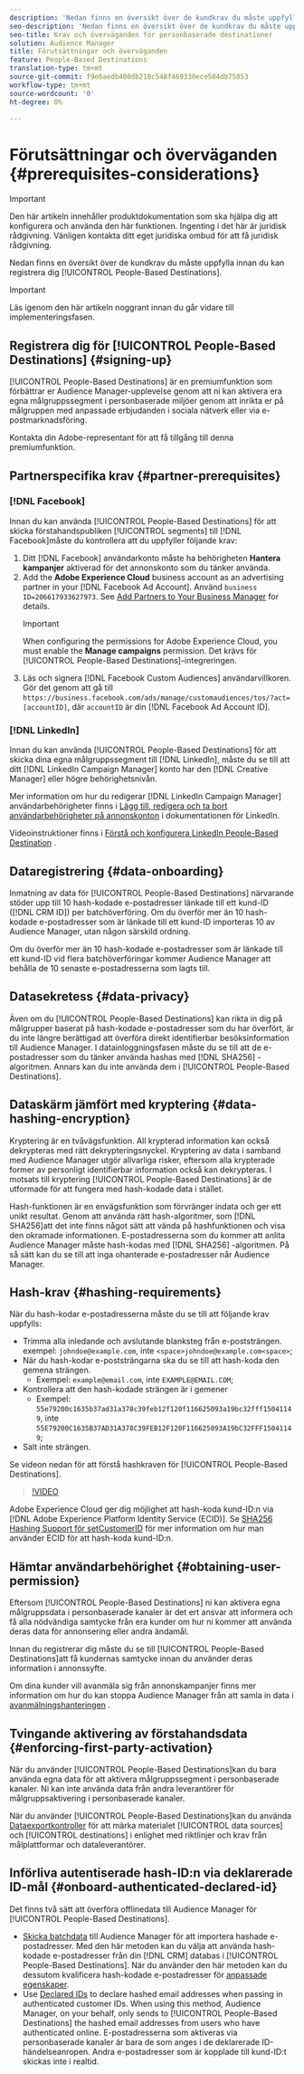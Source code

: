 ```yaml
---
description: 'Nedan finns en översikt över de kundkrav du måste uppfylla innan du registrerar dig för personbaserade destinationer.  '
seo-description: 'Nedan finns en översikt över de kundkrav du måste uppfylla innan du registrerar dig för personbaserade destinationer.  '
seo-title: Krav och överväganden för personbaserade destinationer
solution: Audience Manager
title: Förutsättningar och överväganden
feature: People-Based Destinations
translation-type: tm+mt
source-git-commit: f9e6aedb408db218c548f469330ece584db75853
workflow-type: tm+mt
source-wordcount: '0'
ht-degree: 0%

---
```



# Förutsättningar och överväganden {#prerequisites-considerations}

>[!IMPORTANT]
>Den här artikeln innehåller produktdokumentation som ska hjälpa dig att konfigurera och använda den här funktionen. Ingenting i det här är juridisk rådgivning. Vänligen kontakta ditt eget juridiska ombud för att få juridisk rådgivning.

Nedan finns en översikt över de kundkrav du måste uppfylla innan du kan registrera dig [!UICONTROL People-Based Destinations].

>[!IMPORTANT]
> Läs igenom den här artikeln noggrant innan du går vidare till implementeringsfasen.

## Registrera dig för [!UICONTROL People-Based Destinations] {#signing-up}

[!UICONTROL People-Based Destinations] är en premiumfunktion som förbättrar er Audience Manager-upplevelse genom att ni kan aktivera era egna målgruppssegment i personbaserade miljöer genom att inrikta er på målgruppen med anpassade erbjudanden i sociala nätverk eller via e-postmarknadsföring.

Kontakta din Adobe-representant för att få tillgång till denna premiumfunktion.

## Partnerspecifika krav {#partner-prerequisites}

### [!DNL Facebook]

Innan du kan använda [!UICONTROL People-Based Destinations] för att skicka förstahandspubliken [!UICONTROL segments] till [!DNL Facebook]måste du kontrollera att du uppfyller följande krav:

1. Ditt [!DNL Facebook] användarkonto måste ha behörigheten **Hantera kampanjer** aktiverad för det annonskonto som du tänker använda.
2. Add the **Adobe Experience Cloud** business account as an advertising partner in your [!DNL Facebook Ad Account]. Använd `business ID=206617933627973`. See [Add Partners to Your Business Manager](https://www.facebook.com/business/help/1717412048538897) for details.
   >[!IMPORTANT]
   > When configuring the permissions for Adobe Experience Cloud, you must enable the **Manage campaigns** permission. Det krävs för [!UICONTROL People-Based Destinations]-integreringen.
3. Läs och signera [!DNL Facebook Custom Audiences] användarvillkoren. Gör det genom att gå till `https://business.facebook.com/ads/manage/customaudiences/tos/?act=[accountID]`, där `accountID` är din [!DNL Facebook Ad Account ID].

### [!DNL LinkedIn]

Innan du kan använda [!UICONTROL People-Based Destinations] för att skicka dina egna målgruppssegment till [!DNL LinkedIn], måste du se till att ditt [!DNL LinkedIn Campaign Manager] konto har den [!DNL Creative Manager] eller högre behörighetsnivån.

Mer information om hur du redigerar [!DNL LinkedIn Campaign Manager] användarbehörigheter finns i [Lägg till, redigera och ta bort användarbehörigheter på annonskonton](https://www.linkedin.com/help/lms/answer/5753) i dokumentationen för LinkedIn.

Videoinstruktioner finns i [Förstå och konfigurera LinkedIn People-Based Destination](https://docs.adobe.com/content/help/en/audience-manager-learn/tutorials/data-activation/people-based-destinations/understanding-and-configuring-the-linkedin-pbd.html) .

## Dataregistrering {#data-onboarding}

Inmatning av data för [!UICONTROL People-Based Destinations] närvarande stöder upp till 10 hash-kodade e-postadresser länkade till ett kund-ID ([!DNL CRM ID]) per batchöverföring. Om du överför mer än 10 hash-kodade e-postadresser som är länkade till ett kund-ID importeras 10 av Audience Manager, utan någon särskild ordning.

Om du överför mer än 10 hash-kodade e-postadresser som är länkade till ett kund-ID vid flera batchöverföringar kommer Audience Manager att behålla de 10 senaste e-postadresserna som lagts till.

## Datasekretess {#data-privacy}

Även om du [!UICONTROL People-Based Destinations] kan rikta in dig på målgrupper baserat på hash-kodade e-postadresser som du har överfört, är du inte längre berättigad att överföra direkt identifierbar besöksinformation till Audience Manager. I datainloggningsfasen måste du se till att de e-postadresser som du tänker använda hashas med [!DNL SHA256] -algoritmen. Annars kan du inte använda dem i [!UICONTROL People-Based Destinations].

## Dataskärm jämfört med kryptering {#data-hashing-encryption}

Kryptering är en tvåvägsfunktion. All krypterad information kan också dekrypteras med rätt dekrypteringsnyckel. Kryptering av data i samband med Audience Manager utgör allvarliga risker, eftersom alla krypterade former av personligt identifierbar information också kan dekrypteras. I motsats till kryptering [!UICONTROL People-Based Destinations] är de utformade för att fungera med hash-kodade data i stället.

Hash-funktionen är en envägsfunktion som förvränger indata och ger ett unikt resultat. Genom att använda rätt hash-algoritmer, som [!DNL SHA256]att det inte finns något sätt att vända på hashfunktionen och visa den okramade informationen. E-postadresserna som du kommer att anlita Audience Manager måste hash-kodas med [!DNL SHA256] -algoritmen. På så sätt kan du se till att inga ohanterade e-postadresser når Audience Manager.

## Hash-krav {#hashing-requirements}

När du hash-kodar e-postadresserna måste du se till att följande krav uppfylls:

* Trimma alla inledande och avslutande blanksteg från e-poststrängen. exempel: `johndoe@example.com`, inte `<space>johndoe@example.com<space>`;
* När du hash-kodar e-poststrängarna ska du se till att hash-koda den gemena strängen.
   * Exempel: `example@email.com`, inte `EXAMPLE@EMAIL.COM`;
* Kontrollera att den hash-kodade strängen är i gemener
   * Exempel: `55e79200c1635b37ad31a378c39feb12f120f116625093a19bc32fff15041149`, inte `55E79200C1635B37AD31A378C39FEB12F120F116625093A19bC32FFF15041149`;
* Salt inte strängen.

Se videon nedan för att förstå hashkraven för [!UICONTROL People-Based Destinations].

>[!VIDEO](https://video.tv.adobe.com/v/29003/)

Adobe Experience Cloud ger dig möjlighet att hash-koda kund-ID:n via [!DNL Adobe Experience Platform Identity Service (ECID)]. Se [SHA256 Hashing Support för setCustomerID](https://docs.adobe.com/content/help/en/id-service/using/reference/hashing-support.html) för mer information om hur man använder ECID för att hash-koda kund-ID:n.

## Hämtar användarbehörighet {#obtaining-user-permission}

Eftersom [!UICONTROL People-Based Destinations] ni kan aktivera egna målgruppsdata i personbaserade kanaler är det ert ansvar att informera och få alla nödvändiga samtycke från era kunder om hur ni kommer att använda deras data för annonsering eller andra ändamål.

Innan du registrerar dig måste du se till [!UICONTROL People-Based Destinations]att få kundernas samtycke innan du använder deras information i annonssyfte.

Om dina kunder vill avanmäla sig från annonskampanjer finns mer information om hur du kan stoppa Audience Manager från att samla in data i [avanmälningshanteringen](../../overview/data-security-and-privacy/data-privacy-requests.md) .

## Tvingande aktivering av förstahandsdata {#enforcing-first-party-activation}

När du använder [!UICONTROL People-Based Destinations]kan du bara använda egna data för att aktivera målgruppssegment i personbaserade kanaler. Ni kan inte använda data från andra leverantörer för målgruppsaktivering i personbaserade kanaler.

När du använder [!UICONTROL People-Based Destinations]kan du använda [Dataexportkontroller](../data-export-controls.md) för att märka materialet [!UICONTROL data sources] och [!UICONTROL destinations] i enlighet med riktlinjer och krav från målplattformar och dataleverantörer.

## Införliva autentiserade hash-ID:n via deklarerade ID-mål {#onboard-authenticated-declared-id}

Det finns två sätt att överföra offlinedata till Audience Manager för [!UICONTROL People-Based Destinations].

* [Skicka batchdata](../../integration/sending-audience-data/batch-data-transfer-explained/batch-data-transfer-overview.md) till Audience Manager för att importera hashade e-postadresser. Med den här metoden kan du välja att använda hash-kodade e-postadresser från din [!DNL CRM] databas i [!UICONTROL People-Based Destinations]. När du använder den här metoden kan du dessutom kvalificera hash-kodade e-postadresser för [anpassade egenskaper](../traits/trait-and-segment-qualification-reference.md).
* Use [Declared IDs](../declared-ids.md) to declare hashed email addresses when passing in authenticated customer IDs. When using this method, Audience Manager, on your behalf, only sends to [!UICONTROL People-Based Destinations] the hashed email addresses from users who have authenticated online. E-postadresserna som aktiveras via personbaserade kanaler är bara de som anges i de deklarerade ID-händelseanropen. Andra e-postadresser som är kopplade till kund-ID:t skickas inte i realtid.
